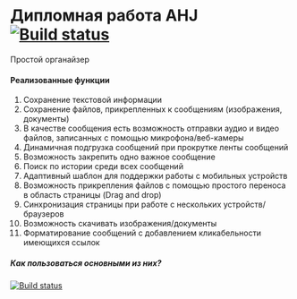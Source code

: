 # Дипломная работа AHJ [![Build status](https://ci.appveyor.com/api/projects/status/6abhl8a6qlk0y4vw?svg=true)](https://ci.appveyor.com/project/DjReactive/ahj-diploma)

Простой органайзер

#### Реализованные функции

1. Сохранение текстовой информации
2. Сохранение файлов, прикрепленных к сообщениям (изображения, документы)
3. В качестве сообщения есть возможность отправки аудио и видео файлов, записанных с помощью микрофона/веб-камеры
4. Динамичная подгрузка сообщений при прокрутке ленты сообщений
5. Возможность закрепить одно важное сообщение
6. Поиск по истории среди всех сообщений
7. Адаптивный шаблон для поддержки работы с мобильных устройств
8. Возможность прикрепления файлов с помощью простого переноса в область страницы (Drag and drop)
9. Синхронизация страницы при работе с нескольких устройств/браузеров
10. Возможность скачивать изображения/документы
11. Форматирование сообщений с добавлением кликабельности имеющихся ссылок

##### Как пользоваться основными из них?
[![Build status](https://ci.appveyor.com/api/projects/status/6abhl8a6qlk0y4vw?svg=true)](https://ci.appveyor.com/project/DjReactive/ahj-diploma)
